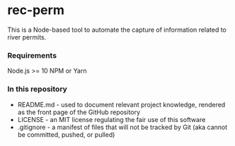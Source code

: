# rec-perm

This is a Node-based tool to automate the capture of information related to river permits.

### Requirements

Node.js >= 10
NPM or Yarn


### In this repository
* README.md - used to document relevant project knowledge, rendered as the front page of the GitHub repository
* LICENSE - an MIT license regulating the fair use of this software
* .gitignore - a manifest of files that will not be tracked by Git (aka cannot be committed, pushed, or pulled)
